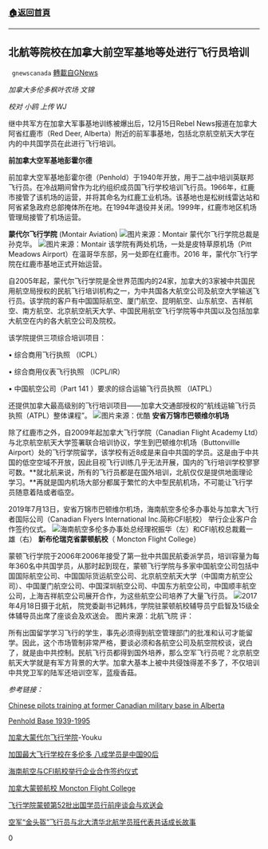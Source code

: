 ###  [:house:返回首頁](https://github.com/ourhimalayas/txt)
---

## 北航等院校在加拿大前空军基地等处进行飞行员培训
` gnewscanada` [轉載自GNews](https://gnews.org/zh-hans/657650/)

*加拿大多伦多枫叶农场 文锦*

*校对 小鸥 上传 WJ*

继中共军方在加拿大军事基地训练被爆出后，12月15日Rebel News报道在加拿大阿省红鹿市（Red Deer, Alberta）附近的前军事基地，包括北京航空航天大学在内的中共国学员在此进行飞行培训。

**前加拿大空军基地彭霍尔德**

前加拿大空军基地彭霍尔德（Penhold）于1940年开放，用于二战中培训英联邦飞行员。在冷战期间曾作为北约组织成员国飞行学校培训飞行员。1966年，红鹿市接管了该机场的运营，并将其命名为红鹿工业机场。该基地也是松树线雷达站和阿省紧急政府总部掩体所在地。在1994年退役并关闭。1999年，红鹿市地区机场管理局接管了机场运营。

**蒙代尔飞行学院** (Montair Aviation)
![]()![](https://gnews-media-offload.s3.amazonaws.com/wp-content/uploads/2020/12/16193558/%E5%B1%8F%E5%B9%95%E6%88%AA%E5%9B%BE273.png)图片来源：Montair
蒙代尔飞行学院总裁是孙克华。
![]()![](https://gnews-media-offload.s3.amazonaws.com/wp-content/uploads/2020/12/16193933/%E5%B1%8F%E5%B9%95%E6%88%AA%E5%9B%BE276.png)图片来源：Montair
该学院有两处机场，一处是皮特草原机场（Pitt Meadows Airport）在温哥华东部，另一处即在红鹿市。2016 年，蒙代尔飞行学院在红鹿市基地正式开始运营。

自2005年起，蒙代尔飞行学院是全世界范围内的24家，加拿大的3家被中共国民用航空局授权的民航飞行培训机构之一，为中共国各大航空公司及航空大学输送飞行员。该学院的客户有中国国际航空、厦门航空、昆明航空、山东航空、吉祥航空、南方航空、北京航空航天大学、中国民用航空飞行学院等中共国以及包括加拿大航空在内的各大航空公司及院校。

该学院提供三项综合培训项目：

• 综合商用飞行执照 （ICPL）

• 综合商用仪表飞行执照 （ICPL/IR）

• 中国航空公司（Part 141 ）要求的综合运输飞行员执照 （IATPL）

还提供加拿大最高级别的飞行培训项目——加拿大交通部授权的“航线运输飞行员执照（ATPL）整体课程”。
![]()![](https://gnews-media-offload.s3.amazonaws.com/wp-content/uploads/2020/12/16194252/%E5%B1%8F%E5%B9%95%E6%88%AA%E5%9B%BE274.png)图片来源：优酷
**安省万锦市巴顿维尔机场**

除了红鹿市之外，自2009年起加拿大飞行学院（Canadian Flight Academy Ltd）与北京航空航天大学签署联合培训协议，学生到巴顿维尔机场（Buttonvillle Airport）处的飞行学院留学，该学校有近8成是来自中共国的学员。这是由于中共国的低空空域不开放，因此目视飞行训练几乎无法开展，国内的飞行培训学校寥寥可数。**就北航来说，所有的飞行员都是在国外培训，北航仅仅是提供地面理论学习。**再就是国内机场大部分都属于繁忙的大中型民航机场，不可能让飞行学员随意着陆或者临空。

2019年7月13日，安省万锦市巴顿维尔机场，海南航空多伦多办事处与加拿大飞行者国际公司（Canadian Flyers International Inc.简称CFI航校） 举行企业客户合作签约仪式。
![]()![](https://gnews-media-offload.s3.amazonaws.com/wp-content/uploads/2020/12/16194112/WeChat-Image_20190713190547.jpg)海南航空多伦多办事处总经理祝振华（左）和CFI航校总裁戴一雄（右）
**新布伦瑞克省蒙顿航校**（ Moncton Flight College）

蒙顿飞行学院于2006年2006年接受了第一批中共国民航委派学员，培训容量为每年360名中共国学员，从那时起到现在，蒙顿飞行学院与多家中国航空公司包括中国国际航空公司、中国国际货运航空公司、北京航空航天大学（中国南方航空公司）、中国厦门航空公司、中国深圳航空公司、中国东方航空公司，中国顺丰航空公司，上海吉祥航空公司展开合作，为这些航空公司培养了大量飞行员。
![]()![](https://gnews-media-offload.s3.amazonaws.com/wp-content/uploads/2020/12/16194921/d2b9db2334dd49b998457a1dd426d86d_th.jpeg)2017年4月18日摄于北航， 院党委副书记韩炜，学院驻蒙顿航校辅导员宁启智及15级全体辅导员出席了座谈会及欢送会。 图片来源：北航飞院
评：

所有出国留学学习飞行的学生，事先必须得到航空管理部门的批准和认可才能留学。因此，这个市场管制非常严格，要谈必须和各航空公司及航空院校谈，说白了，就是由中共控制。民航飞行员都得到国外培养，那么空军飞行员呢？北京航空航天大学就是有军方背景的大学。加拿大基本上被中共侵蚀得差不多了，不仅培训中共党卫军的陆军还培训空军，蓝瘦香菇。

*参考链接：*

[Chinese pilots training at former Canadian military base in Alberta](https://www.rebelnews.com/chinese_pilots_training_at_former_canadian_military_base_in_alberta)

[Penhold Base 1939-1995](http://www.paulpettypiece.com/penhold_base.htm)

[加拿大蒙代尔飞行学院](https://i.youku.com/i/UNDI5OTU2Mjk2OA==/videos?spm=a2hzp.8244740.0.0)-Youku

[加国最大飞行学校在多伦多 八成学员是中国90后](https://info.vanpeople.com/667704.html)

[海南航空与CFI航校举行企业合作签约仪式](https://dushi.singtao.ca/toronto/%E7%A4%BE%E5%8C%BA/%E7%A4%BE%E5%9B%A2%E6%B6%88%E6%81%AF/%E6%B5%B7%E5%8D%97%E8%88%AA%E7%A9%BA%E4%B8%8Ecfi%E8%88%AA%E6%A0%A1%E4%B8%BE%E8%A1%8C%E6%88%98%E7%95%A5%E5%90%88%E4%BD%9C%E7%AD%BE%E7%BA%A6%E4%BB%AA%E5%BC%8F/?variant=zh-cn)

[加拿大蒙顿航校 Moncton Flight College](http://www.tyhk.com.cn/Html/Train/jigou/3999.html)

[飞行学院蒙顿第52批出国学员行前座谈会与欢送会](https://www.sohu.com/a/135718289_718460)

[空军“金头盔”飞行员与北大清华北航学员班代表共话成长故事](http://www.xinhuanet.com/mil/2016-01/14/c_128628687.htm)

0
